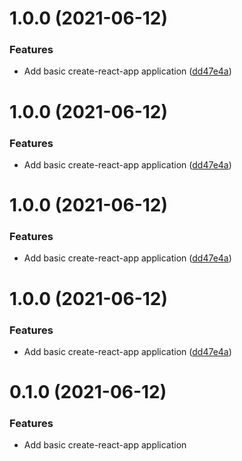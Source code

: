 # 1.0.0 (2021-06-12)


### Features

* Add basic create-react-app application ([dd47e4a](https://github.com/themoneyapp/test-web/commit/dd47e4adec657d15fef8a7a1ac74a160397b931a))

# 1.0.0 (2021-06-12)


### Features

* Add basic create-react-app application ([dd47e4a](https://github.com/themoneyapp/test-web/commit/dd47e4adec657d15fef8a7a1ac74a160397b931a))

# 1.0.0 (2021-06-12)


### Features

* Add basic create-react-app application ([dd47e4a](https://github.com/themoneyapp/test-web/commit/dd47e4adec657d15fef8a7a1ac74a160397b931a))

# 1.0.0 (2021-06-12)


### Features

* Add basic create-react-app application ([dd47e4a](https://github.com/themoneyapp/test-web/commit/dd47e4adec657d15fef8a7a1ac74a160397b931a))

# 0.1.0 (2021-06-12)


### Features

* Add basic create-react-app application

